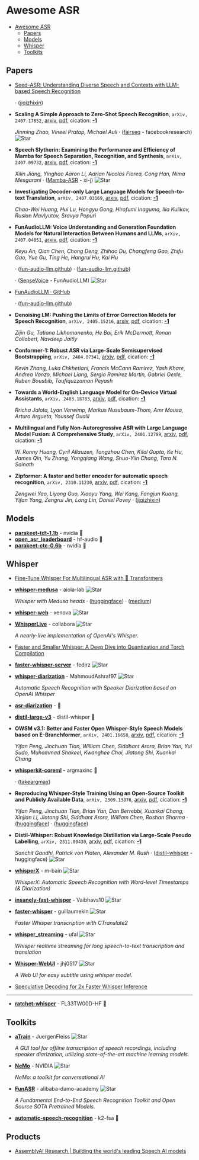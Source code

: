 # Awesome ASR

- [Awesome ASR](#awesome-asr)
  - [Papers](#papers)
  - [Models](#models)
  - [Whisper](#whisper)
  - [Toolkits](#toolkits)

## Papers
- [Seed-ASR: Understanding Diverse Speech and Contexts with LLM-based Speech Recognition](https://team.doubao.com/zh/publication/seed-asr-understanding-diverse-speech-and-contexts-with-llm-based-speech-recognition?view_from=research)

	 · ([jiqizhixin](https://www.jiqizhixin.com/articles/2024-08-22-8))
- **Scaling A Simple Approach to Zero-Shot Speech Recognition**, `arXiv, 2407.17852`, [arxiv](http://arxiv.org/abs/2407.17852v1), [pdf](http://arxiv.org/pdf/2407.17852v1.pdf), cication: [**-1**](None)

	 *Jinming Zhao, Vineel Pratap, Michael Auli* · ([fairseq](https://github.com/facebookresearch/fairseq/tree/main/examples/mms/zero_shot) - facebookresearch) ![Star](https://img.shields.io/github/stars/facebookresearch/fairseq.svg?style=social&label=Star)
- **Speech Slytherin: Examining the Performance and Efficiency of Mamba for
  Speech Separation, Recognition, and Synthesis**, `arXiv, 2407.09732`, [arxiv](http://arxiv.org/abs/2407.09732v1), [pdf](http://arxiv.org/pdf/2407.09732v1.pdf), cication: [**-1**](None)

	 *Xilin Jiang, Yinghao Aaron Li, Adrian Nicolas Florea, Cong Han, Nima Mesgarani* · ([Mamba-ASR](https://github.com/xi-j/Mamba-ASR) - xi-j) ![Star](https://img.shields.io/github/stars/xi-j/Mamba-ASR.svg?style=social&label=Star)
- **Investigating Decoder-only Large Language Models for Speech-to-text
  Translation**, `arXiv, 2407.03169`, [arxiv](http://arxiv.org/abs/2407.03169v1), [pdf](http://arxiv.org/pdf/2407.03169v1.pdf), cication: [**-1**](None)

	 *Chao-Wei Huang, Hui Lu, Hongyu Gong, Hirofumi Inaguma, Ilia Kulikov, Ruslan Mavlyutov, Sravya Popuri*
- **FunAudioLLM: Voice Understanding and Generation Foundation Models for
  Natural Interaction Between Humans and LLMs**, `arXiv, 2407.04051`, [arxiv](http://arxiv.org/abs/2407.04051v2), [pdf](http://arxiv.org/pdf/2407.04051v2.pdf), cication: [**-1**](None)

	 *Keyu An, Qian Chen, Chong Deng, Zhihao Du, Changfeng Gao, Zhifu Gao, Yue Gu, Ting He, Hangrui Hu, Kai Hu*

	 · ([fun-audio-llm.github](https://fun-audio-llm.github.io/))
	 · ([fun-audio-llm.github](https://fun-audio-llm.github.io/pdf/FunAudioLLM.pdf))

	 · ([SenseVoice](https://github.com/FunAudioLLM/SenseVoice) - FunAudioLLM) ![Star](https://img.shields.io/github/stars/FunAudioLLM/SenseVoice.svg?style=social&label=Star)
- [FunAudioLLM · GitHub](https://github.com/FunAudioLLM)

	 · ([fun-audio-llm.github](https://fun-audio-llm.github.io/pdf/FunAudioLLM.pdf))
- **Denoising LM: Pushing the Limits of Error Correction Models for Speech
  Recognition**, `arXiv, 2405.15216`, [arxiv](http://arxiv.org/abs/2405.15216v1), [pdf](http://arxiv.org/pdf/2405.15216v1.pdf), cication: [**-1**](None)

	 *Zijin Gu, Tatiana Likhomanenko, He Bai, Erik McDermott, Ronan Collobert, Navdeep Jaitly*
- **Conformer-1: Robust ASR via Large-Scale Semisupervised Bootstrapping**, `arXiv, 2404.07341`, [arxiv](http://arxiv.org/abs/2404.07341v1), [pdf](http://arxiv.org/pdf/2404.07341v1.pdf), cication: [**-1**](None)

	 *Kevin Zhang, Luka Chkhetiani, Francis McCann Ramirez, Yash Khare, Andrea Vanzo, Michael Liang, Sergio Ramirez Martin, Gabriel Oexle, Ruben Bousbib, Taufiquzzaman Peyash*
- **Towards a World-English Language Model for On-Device Virtual Assistants**, `arXiv, 2403.18783`, [arxiv](http://arxiv.org/abs/2403.18783v1), [pdf](http://arxiv.org/pdf/2403.18783v1.pdf), cication: [**-1**](None)

	 *Rricha Jalota, Lyan Verwimp, Markus Nussbaum-Thom, Amr Mousa, Arturo Argueta, Youssef Oualil*
- **Multilingual and Fully Non-Autoregressive ASR with Large Language Model
  Fusion: A Comprehensive Study**, `arXiv, 2401.12789`, [arxiv](http://arxiv.org/abs/2401.12789v1), [pdf](http://arxiv.org/pdf/2401.12789v1.pdf), cication: [**-1**](None)

	 *W. Ronny Huang, Cyril Allauzen, Tongzhou Chen, Kilol Gupta, Ke Hu, James Qin, Yu Zhang, Yongqiang Wang, Shuo-Yiin Chang, Tara N. Sainath*
- **Zipformer: A faster and better encoder for automatic speech recognition**, `arXiv, 2310.11230`, [arxiv](http://arxiv.org/abs/2310.11230v2), [pdf](http://arxiv.org/pdf/2310.11230v2.pdf), cication: [**-1**](None)

	 *Zengwei Yao, Liyong Guo, Xiaoyu Yang, Wei Kang, Fangjun Kuang, Yifan Yang, Zengrui Jin, Long Lin, Daniel Povey* · ([jiqizhixin](https://www.jiqizhixin.com/articles/2024-01-25-11))

## Models
- [**parakeet-tdt-1.1b**](https://huggingface.co/nvidia/parakeet-tdt-1.1b) - nvidia 🤗
- [**open_asr_leaderboard**](https://huggingface.co/spaces/hf-audio/open_asr_leaderboard) - hf-audio 🤗
- [**parakeet-ctc-0.6b**](https://huggingface.co/nvidia/parakeet-ctc-0.6b) - nvidia 🤗

## Whisper
- [Fine-Tune Whisper For Multilingual ASR with 🤗 Transformers](https://huggingface.co/blog/fine-tune-whisper)
- [**whisper-medusa**](https://github.com/aiola-lab/whisper-medusa) - aiola-lab ![Star](https://img.shields.io/github/stars/aiola-lab/whisper-medusa.svg?style=social&label=Star)

	 *Whisper with Medusa heads* · ([huggingface](https://huggingface.co/aiola/whisper-medusa-v1)) · ([medium](https://medium.com/@sgl.yael/whisper-medusa-using-multiple-decoding-heads-to-achieve-1-5x-speedup-7344348ef89b))
- [**whisper-web**](https://github.com/xenova/whisper-web/tree/experimental-webgpu) - xenova ![Star](https://img.shields.io/github/stars/xenova/whisper-web.svg?style=social&label=Star)
- [**WhisperLive**](https://github.com/collabora/WhisperLive) - collabora ![Star](https://img.shields.io/github/stars/collabora/WhisperLive.svg?style=social&label=Star)

	 *A nearly-live implementation of OpenAI's Whisper.*
- [Faster and Smaller Whisper: A Deep Dive into Quantization and Torch Compilation](https://mobiusml.github.io/whisper-static-cache-blog/)
- [**faster-whisper-server**](https://github.com/fedirz/faster-whisper-server) - fedirz ![Star](https://img.shields.io/github/stars/fedirz/faster-whisper-server.svg?style=social&label=Star)
- [**whisper-diarization**](https://github.com/MahmoudAshraf97/whisper-diarization) - MahmoudAshraf97 ![Star](https://img.shields.io/github/stars/MahmoudAshraf97/whisper-diarization.svg?style=social&label=Star)

	 *Automatic Speech Recognition with Speaker Diarization based on OpenAI Whisper*
- [**asr-diarization**](https://huggingface.co/blog/asr-diarization) -  🤗
- [**distil-large-v3**](https://huggingface.co/distil-whisper/distil-large-v3) - distil-whisper 🤗
- **OWSM v3.1: Better and Faster Open Whisper-Style Speech Models based on
  E-Branchformer**, `arXiv, 2401.16658`, [arxiv](http://arxiv.org/abs/2401.16658v1), [pdf](http://arxiv.org/pdf/2401.16658v1.pdf), cication: [**-1**](None)

	 *Yifan Peng, Jinchuan Tian, William Chen, Siddhant Arora, Brian Yan, Yui Sudo, Muhammad Shakeel, Kwanghee Choi, Jiatong Shi, Xuankai Chang*
- [**whisperkit-coreml**](https://huggingface.co/argmaxinc/whisperkit-coreml) - argmaxinc 🤗

	 · ([takeargmax](https://www.takeargmax.com/blog/whisperkit))
- **Reproducing Whisper-Style Training Using an Open-Source Toolkit and
  Publicly Available Data**, `arXiv, 2309.13876`, [arxiv](http://arxiv.org/abs/2309.13876v3), [pdf](http://arxiv.org/pdf/2309.13876v3.pdf), cication: [**-1**](None)

	 *Yifan Peng, Jinchuan Tian, Brian Yan, Dan Berrebbi, Xuankai Chang, Xinjian Li, Jiatong Shi, Siddhant Arora, William Chen, Roshan Sharma* · ([huggingface](https://huggingface.co/espnet/owsm_v3)) · ([huggingface](https://huggingface.co/spaces/pyf98/OWSM_v3_demo))
- **Distil-Whisper: Robust Knowledge Distillation via Large-Scale Pseudo
  Labelling**, `arXiv, 2311.00430`, [arxiv](http://arxiv.org/abs/2311.00430v1), [pdf](http://arxiv.org/pdf/2311.00430v1.pdf), cication: [**-1**](None)

	 *Sanchit Gandhi, Patrick von Platen, Alexander M. Rush* · ([distil-whisper](https://github.com/huggingface/distil-whisper) - huggingface) ![Star](https://img.shields.io/github/stars/huggingface/distil-whisper.svg?style=social&label=Star)
- [**whisperX**](https://github.com/m-bain/whisperX) - m-bain ![Star](https://img.shields.io/github/stars/m-bain/whisperX.svg?style=social&label=Star)

	 *WhisperX: Automatic Speech Recognition with Word-level Timestamps (& Diarization)*
- [**insanely-fast-whisper**](https://github.com/Vaibhavs10/insanely-fast-whisper/) - Vaibhavs10 ![Star](https://img.shields.io/github/stars/Vaibhavs10/insanely-fast-whisper.svg?style=social&label=Star)
- [**faster-whisper**](https://github.com/guillaumekln/faster-whisper) - guillaumekln ![Star](https://img.shields.io/github/stars/guillaumekln/faster-whisper.svg?style=social&label=Star)

	 *Faster Whisper transcription with CTranslate2*
- [**whisper_streaming**](https://github.com/ufal/whisper_streaming) - ufal ![Star](https://img.shields.io/github/stars/ufal/whisper_streaming.svg?style=social&label=Star)

	 *Whisper realtime streaming for long speech-to-text transcription and translation*
- [**Whisper-WebUI**](https://github.com/jhj0517/Whisper-WebUI) - jhj0517 ![Star](https://img.shields.io/github/stars/jhj0517/Whisper-WebUI.svg?style=social&label=Star)

	 *A Web UI for easy subtitle using whisper model.*
- [Speculative Decoding for 2x Faster Whisper Inference](https://huggingface.co/blog/whisper-speculative-decoding)

---
- [**ratchet-whisper**](https://huggingface.co/spaces/FL33TW00D-HF/ratchet-whisper) - FL33TW00D-HF 🤗

## Toolkits
- [**aTrain**](https://github.com/JuergenFleiss/aTrain) - JuergenFleiss ![Star](https://img.shields.io/github/stars/JuergenFleiss/aTrain.svg?style=social&label=Star)

	 *A GUI tool for offline transcription of speech recordings, including speaker diarization, utilizing state-of-the-art machine learning models.*
- [**NeMo**](https://github.com/NVIDIA/NeMo) - NVIDIA ![Star](https://img.shields.io/github/stars/NVIDIA/NeMo.svg?style=social&label=Star)

	 *NeMo: a toolkit for conversational AI*
- [**FunASR**](https://github.com/alibaba-damo-academy/FunASR) - alibaba-damo-academy ![Star](https://img.shields.io/github/stars/alibaba-damo-academy/FunASR.svg?style=social&label=Star)

	 *A Fundamental End-to-End Speech Recognition Toolkit and Open Source SOTA Pretrained Models.*
- [**automatic-speech-recognition**](https://huggingface.co/spaces/k2-fsa/automatic-speech-recognition) - k2-fsa 🤗

## Products
- [AssemblyAI Research | Building the world's leading Speech AI models](https://www.assemblyai.com/research/universal-1)